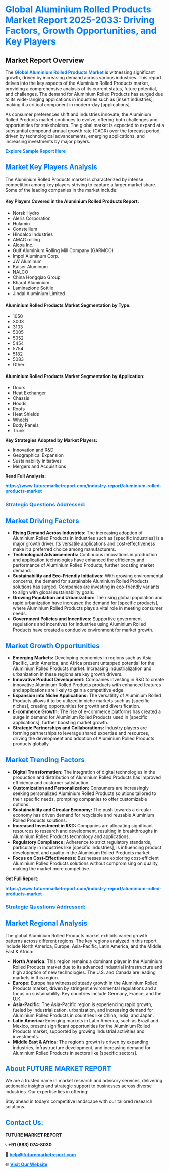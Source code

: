 <h1 style="color: #007BFF;">Global Aluminium Rolled Products Market Report 2025-2033: Driving Factors, Growth Opportunities, and Key Players</h1>

<section id="overview">
<h2>Market Report Overview</h2>
<p>The <a href="https://www.futuremarketreport.com/industry-report/aluminium-rolled-products-market" style="color: #007BFF; text-decoration: none;"><strong>Global Aluminium Rolled Products Market</strong></a> is witnessing significant growth, driven by increasing demand across various industries. This report delves into the key aspects of the Aluminium Rolled Products market, providing a comprehensive analysis of its current status, future potential, and challenges. The demand for Aluminium Rolled Products has surged due to its wide-ranging applications in industries such as [insert industries], making it a critical component in modern-day [applications].</p>
<p>As consumer preferences shift and industries innovate, the Aluminium Rolled Products market continues to evolve, offering both challenges and opportunities for stakeholders. The global market is expected to expand at a substantial compound annual growth rate (CAGR) over the forecast period, driven by technological advancements, emerging applications, and increasing investments by major players.</p>
</section>

<section id="overview">
<p><a href="https://www.futuremarketreport.com/request-sample/reportId=58955" style="color: #007BFF; text-decoration: none;"><strong>Explore Sample Report Here</strong></a></p>
</section>

<section id="key-players">
<h2 style="color: #007BFF;">Market Key Players Analysis</h2>
<p>The Aluminium Rolled Products market is characterized by intense competition among key players striving to capture a larger market share. Some of the leading companies in the market include:</p>
<h4>Key Players Covered in the Aluminium Rolled Products Report:</h4>
<ul><li>Norsk Hydro</li><li>Aleris Corporation</li><li>Hulamin</li><li>Constellium</li><li>Hindalco Industries</li><li>AMAG rolling</li><li>Alcoa Inc.</li><li>Gulf Aluminium Rolling Mill Company (GARMCO)</li><li>Impol Aluminum Corp.</li><li>JW Aluminum</li><li>Kaiser Aluminum</li><li>NALCO</li><li>China Hongqiao Group</li><li>Bharat Aluminium</li><li>Laminazione Sottile</li><li>Jindal Aluminium Limited</li></ul>
<h4>Aluminium Rolled Products Market Segmentation by Type:</h4>
<ul><li>1050</li><li>3003</li><li>3103</li><li>5005</li><li>5052</li><li>5454</li><li>5754</li><li>5182</li><li>5083</li><li>Other</li></ul>

<h4>Aluminium Rolled Products Market Segmentation by Application:</h4>
<ul><li>Doors</li><li>Heat Exchanger</li><li>Chassis</li><li>Hoods</li><li>Roofs</li><li>Heat Shields</li><li>Wheels</li><li>Body Panels</li><li>Trunk</li></ul>
<p><strong>Key Strategies Adopted by Market Players:</strong></p>
<ul>
<li>Innovation and R&D</li>
<li>Geographical Expansion</li>
<li>Sustainability Initiatives</li>
<li>Mergers and Acquisitions</li>
</ul>
</section>

<section>
<p><strong>Read Full Analysis: </strong></p><a href="https://www.futuremarketreport.com/industry-report/aluminium-rolled-products-market" style="color: #007BFF; text-decoration: none;"><strong>https://www.futuremarketreport.com/industry-report/aluminium-rolled-products-market</strong></a>
<h3 style="color: #007BFF;">Strategic Questions Addressed:</h3>
</section>

<section id="driving-factors">
<h2 style="color: #007BFF;">Market Driving Factors</h2>
<ul>
<li><strong>Rising Demand Across Industries:</strong> The increasing adoption of Aluminium Rolled Products in industries such as [specific industries] is a major growth driver. Its versatile applications and cost-effectiveness make it a preferred choice among manufacturers.</li>
<li><strong>Technological Advancements:</strong> Continuous innovations in production and application technologies have enhanced the efficiency and performance of Aluminium Rolled Products, further boosting market demand.</li>
<li><strong>Sustainability and Eco-Friendly Initiatives:</strong> With growing environmental concerns, the demand for sustainable Aluminium Rolled Products solutions has surged. Companies are investing in eco-friendly variants to align with global sustainability goals.</li>
<li><strong>Growing Population and Urbanization:</strong> The rising global population and rapid urbanization have increased the demand for [specific products], where Aluminium Rolled Products plays a vital role in meeting consumer needs.</li>
<li><strong>Government Policies and Incentives:</strong> Supportive government regulations and incentives for industries using Aluminium Rolled Products have created a conducive environment for market growth.</li>
</ul>
</section>

<section id="growth-opportunities">
<h2 style="color: #007BFF;">Market Growth Opportunities</h2>
<ul>
<li><strong>Emerging Markets:</strong> Developing economies in regions such as Asia-Pacific, Latin America, and Africa present untapped potential for the Aluminium Rolled Products market. Increasing industrialization and urbanization in these regions are key growth drivers.</li>
<li><strong>Innovative Product Development:</strong> Companies investing in R&D to create innovative Aluminium Rolled Products products with enhanced features and applications are likely to gain a competitive edge.</li>
<li><strong>Expansion into Niche Applications:</strong> The versatility of Aluminium Rolled Products allows it to be utilized in niche markets such as [specific niches], creating opportunities for growth and diversification.</li>
<li><strong>E-commerce Growth:</strong> The rise of e-commerce platforms has created a surge in demand for Aluminium Rolled Products used in [specific applications], further boosting market growth.</li>
<li><strong>Strategic Partnerships and Collaborations:</strong> Industry players are forming partnerships to leverage shared expertise and resources, driving the development and adoption of Aluminium Rolled Products products globally.</li>
</ul>
</section>

<section id="trending-factors">
<h2 style="color: #007BFF;">Market Trending Factors</h2>
<ul>
<li><strong>Digital Transformation:</strong> The integration of digital technologies in the production and distribution of Aluminium Rolled Products has improved efficiency and customer satisfaction.</li>
<li><strong>Customization and Personalization:</strong> Consumers are increasingly seeking personalized Aluminium Rolled Products solutions tailored to their specific needs, prompting companies to offer customizable options.</li>
<li><strong>Sustainability and Circular Economy:</strong> The push towards a circular economy has driven demand for recyclable and reusable Aluminium Rolled Products solutions.</li>
<li><strong>Increased Investment in R&D:</strong> Companies are allocating significant resources to research and development, resulting in breakthroughs in Aluminium Rolled Products technology and applications.</li>
<li><strong>Regulatory Compliance:</strong> Adherence to strict regulatory standards, particularly in industries like [specific industries], is influencing product development and quality in the Aluminium Rolled Products market.</li>
<li><strong>Focus on Cost-Effectiveness:</strong> Businesses are exploring cost-efficient Aluminium Rolled Products solutions without compromising on quality, making the market more competitive.</li>
</ul>
</section>

<section>
<p><strong>Get Full Report: </strong></p><a href="https://www.futuremarketreport.com/industry-report/aluminium-rolled-products-market" style="color: #007BFF; text-decoration: none;"><strong>https://www.futuremarketreport.com/industry-report/aluminium-rolled-products-market</strong></a>
<h3 style="color: #007BFF;">Strategic Questions Addressed:</h3>
</section>


<section id="regional-analysis">
<h2 style="color: #007BFF;">Market Regional Analysis</h2>
<p>The global Aluminium Rolled Products market exhibits varied growth patterns across different regions. The key regions analyzed in this report include North America, Europe, Asia-Pacific, Latin America, and the Middle East & Africa:</p>
<ul>
<li><strong>North America:</strong> This region remains a dominant player in the Aluminium Rolled Products market due to its advanced industrial infrastructure and high adoption of new technologies. The U.S. and Canada are leading markets in this region.</li>
<li><strong>Europe:</strong> Europe has witnessed steady growth in the Aluminium Rolled Products market, driven by stringent environmental regulations and a focus on sustainability. Key countries include Germany, France, and the U.K.</li>
<li><strong>Asia-Pacific:</strong> The Asia-Pacific region is experiencing rapid growth, fueled by industrialization, urbanization, and increasing demand for Aluminium Rolled Products in countries like China, India, and Japan.</li>
<li><strong>Latin America:</strong> Emerging markets in Latin America, such as Brazil and Mexico, present significant opportunities for the Aluminium Rolled Products market, supported by growing industrial activities and investments.</li>
<li><strong>Middle East & Africa:</strong> The region’s growth is driven by expanding industries, infrastructure development, and increasing demand for Aluminium Rolled Products in sectors like [specific sectors].</li>
</ul>
</section>

<footer>
<h2 style="color: #007BFF;">About FUTURE MARKET REPORT</h2>
<p>We are a trusted name in market research and advisory services, delivering actionable insights and strategic support to businesses across diverse industries. Our expertise lies in offering:</p>

<p>Stay ahead in today’s competitive landscape with our tailored research solutions.</p>

<h2 style="color: #007BFF;">Contact Us:</h2>
<p><strong>FUTURE MARKET REPORT</strong></p>
<p>📞 <strong>+91 (883) 074-8030</strong></p>
<p>📧 <strong><a href="mailto:help@futuremarketreport.com" style="color: #007BFF;">help@futuremarketreport.com</a></strong></p>
<p>🌐 <strong><a href="https://www.futuremarketreport.com/" style="color: #007BFF;">Visit Our Website</a></strong></p>
</footer>